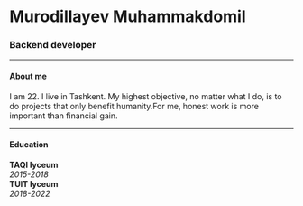 <h1>Murodillayev Muhammakdomil</h1>
<h3>Backend developer</h3>
<hr>
<h4>About me</h4>
<p>I am 22. I live in Tashkent. My highest objective, no matter what I do, is to do projects that only
benefit humanity.For me, honest work is more important than financial gain.</p>
<hr>
<h4>Education</h4>
<b>TAQI lyceum</b>
<br><i> 2015-2018</i>
<br>
<b>TUIT lyceum</b>
<br><i> 2018-2022</i>
<!--
**MuhammadkomilMurodillayev/MuhammadkomilMurodillayev** is a ✨ _special_ ✨ repository because its `README.md` (this file) appears on your GitHub profile.

Here are some ideas to get you started:

- 🔭 I’m currently working on ...
- 🌱 I’m currently learning ...
- 👯 I’m looking to collaborate on ...
- 🤔 I’m looking for help with ...
- 💬 Ask me about ...
- 📫 How to reach me: ...
- 😄 Pronouns: ...
- ⚡ Fun fact: ...
-->
